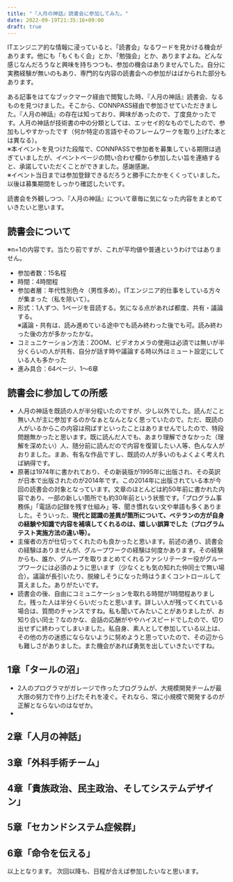 ```yaml
---
title: "『人月の神話』読書会に参加してみた。"
date: 2022-09-19T21:35:16+09:00
draft: true
---
```

ITエンジニア的な情報に浸っていると、「読書会」なるワードを見かける機会があります。他にも「もくもく会」とか、「勉強会」とか、ありますよね。どんな感じなんだろうなと興味を持ちつつも、参加の機会はありませんでした。自分に実務経験が無いのもあり、専門的な内容の読書会への参加がはばかられた部分もあります。  

ある記事をはてなブックマーク経由で閲覧した時、『人月の神話』読書会、なるものを見つけました。そこから、CONNPASS経由で参加させていただきました。『人月の神話』の存在は知っており、興味があったので、丁度良かったです。人月の神話が技術書の中の分類としては、エッセイ的なものでしたので、参加もしやすかったです（何か特定の言語やそのフレームワークを取り上げた本とは異なる）。  
※本イベントを見つけた段階で、CONNPASSで参加者を募集している期限は過ぎていましたが、イベントページの問い合わせ欄から参加したい旨を連絡すると、承諾していただくことができました。感謝感謝。  
※イベント当日までは参加登録できるだろうと勝手にたかをくくっていました。以後は募集期間をしっかり確認したいです。  

読書会を外観しつつ、『人月の神話』について章毎に気になった内容をまとめていきたいと思います。  

## 読書会について
※n=1の内容です。当たり前ですが、これが平均値や普通というわけではありません。
- 参加者数：15名程
- 時間：4時間程
- 参加者層：年代性別色々（男性多め）。ITエンジニア的仕事をしている方々が集まった（私を除いて）。
- 形式：1人ずつ、1ページを音読する。気になる点があれば都度、共有・議論する。  
※議論・共有は、読み進めている途中でも読み終わった後でも可。読み終わった後の方が多かったかな。
- コミュニケーション方法：ZOOM、ビデオカメラの使用は必須では無いが半分くらいの人が共有、自分が話す時や議論する時以外はミュート設定にしている人も多かった
- 進み具合：64ページ、1～6章

## 読書会に参加しての所感
- 人月の神話を既読の人が半分程いたのですが、少し以外でした。読んだこと無い人が主に参加するのかなぁとなんとなく思っていたので。ただ、既読の人がいるからこの内容は飛ばすといったことはありませんでしたので、特段問題無かったと思います。既に読んだ人でも、あまり理解できなかった（理解を深めたい）人、随分前に読んだので内容を復習したい人等、色んな人がおりました。まあ、有名な作品ですし、既読の人が多いのもよくよく考えれば納得です。
- 原著は1974年に書かれており、その新装版が1995年に出版され、その英訳が日本で出版されたのが2014年です。この2014年に出版されている本が今回の読書会の対象となっています。文章のほとんどは約50年前に書かれた内容であり、一部の新しい箇所でも約30年前という状態です。「プログラム事務係」「電話の記録を残す仕組み」等、聞き慣れない文や単語も多くありました。そういった、**現代と認識の差異が箇所について、ベテランの方が自身の経験や知識で内容を補填してくれるのは、嬉しい誤算でした（プログラムテスト実施方法の違い等）。**
- 主催者の方が仕切ってくれたのも良かったと思います。前述の通り、読書会の経験はありませんが、グループワークの経験は何度かあります。その経験からも、誰か、グループを取りまとめてくれるファシリテーター役がグループワークには必須のように思います（少なくとも気の知れた仲同士で無い場合）。議論が長引いたり、脱線しそうになった時はうまくコントロールして貰えました。ありがたいです。
- 読書会の後、自由にコミュニケーションを取れる時間が1時間程ありました。残った人は半分くらいだったと思います。詳しい人が残ってくれている場合は、質問のチャンスですね。私も聞いてみたいことがありましたが、お知り合い同士？なのかな、会話の応酬がややハイスピードでしたので、切り出せずに終わってしまいました。私自身、素人として参加している以上は、その他の方の迷惑にならないように努めようと思っていたので、その辺からも難しさがありました。また機会があれば勇気を出していきたいですね。

## 1章「タールの沼」
- 2人のプログラマがガレージで作ったプログラムが、大規模開発チームが最大限の努力で作り上げたそれを凌ぐ。それなら、常に小規模で開発するのが正解とならないのはなぜか。
- 

## 2章「人月の神話」

## 3章「外科手術チーム」

## 4章「貴族政治、民主政治、そしてシステムデザイン」
## 5章「セカンドシステム症候群」
## 6章「命令を伝える」

以上となります。
次回以降も、日程が合えば参加したいなと思います。


